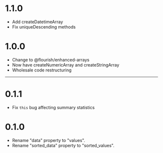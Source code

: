 # 1.1.0
* Add createDatetimeArray
* Fix uniqueDescending methods

# 1.0.0
* Change to @flourish/enhanced-arrays
* Now have createNumericArray and createStringArray
* Wholesale code restructuring

-------
# 0.1.1
* Fix `this` bug affecting summary statistics

# 0.1.0
* Rename "data" property to "values".
* Rename "sorted_data" property to "sorted_values".
